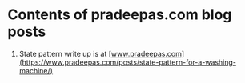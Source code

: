 Contents of pradeepas.com blog posts
====================================

1. State pattern write up is at [www.pradeepas.com](https://www.pradeepas.com/posts/state-pattern-for-a-washing-machine/)
